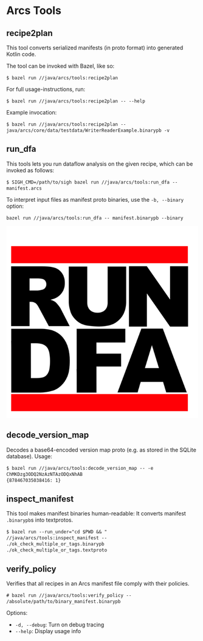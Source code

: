 # Arcs Tools


## recipe2plan

This tool converts serialized manifests (in proto format) into generated Kotlin code.

The tool can be invoked with Bazel, like so:
```
$ bazel run //java/arcs/tools:recipe2plan
```

For full usage-instructions, run:
```
$ bazel run //java/arcs/tools:recipe2plan -- --help
```

Example invocation:
```
$ bazel run //java/arcs/tools:recipe2plan -- java/arcs/core/data/testdata/WriterReaderExample.binarypb -v
```

## run_dfa

This tools lets you run dataflow analysis on the given recipe, which can be
invoked as follows:

```
$ SIGH_CMD=/path/to/sigh bazel run //java/arcs/tools:run_dfa -- manifest.arcs
```


To interpret input files as manifest proto binaries, use the `-b, --binary` option:

```
bazel run //java/arcs/tools:run_dfa -- manifest.binarypb --binary
```

![RUN DFA](run_dfa.png)

## decode_version_map

Decodes a base64-encoded version map proto (e.g. as stored in the SQLite database). Usage:

```
$ bazel run //java/arcs/tools:decode_version_map -- -e ChMKDzg3ODQ2NzAzNTAzODQxNhAB
{878467035038416: 1}
```

## inspect_manifest

This tool makes manifest binaries human-readable: It converts manifest `.binarypb`s
into textprotos.

```
$ bazel run --run_under="cd $PWD && " //java/arcs/tools:inspect_manifest -- ./ok_check_multiple_or_tags.binarypb ./ok_check_multiple_or_tags.textproto
```

## verify_policy

Verifies that all recipes in an Arcs manifest file comply with their policies.

```
# bazel run //java/arcs/tools:verify_policy -- /absolute/path/to/binary_manifest.binarypb
```

Options: 
- `-d, --debug`: Turn on debug tracing
- `--help`: Display usage info
